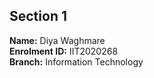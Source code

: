 ## Section 1 
**Name:** Diya Waghmare <br>
**Enrolment ID:** IIT2020268 <br>
**Branch:** Information Technology <br>
